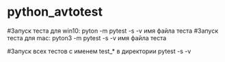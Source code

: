 # python_avtotest
#Запуск теста для win10:
pyton -m pytest -s -v имя файла теста
#Запуск теста для mac:
pyton3 -m pytest -s -v имя файла теста

#Запуск всех тестов с именем test_* в директории
pytest -s -v 
